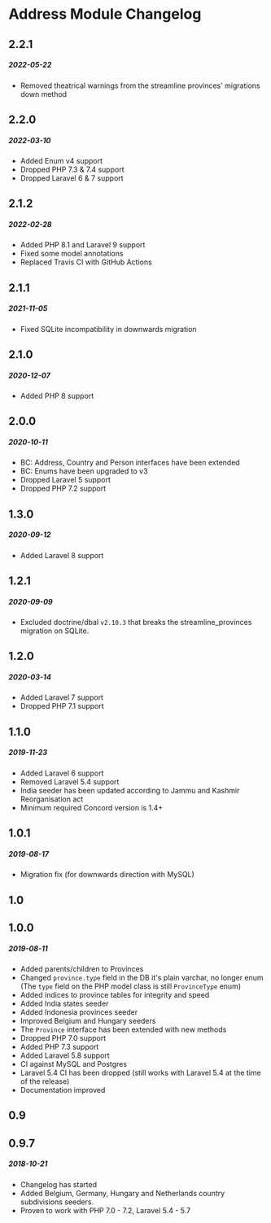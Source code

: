 # Address Module Changelog

## 2.2.1
##### 2022-05-22

- Removed theatrical warnings from the streamline provinces' migrations down method

## 2.2.0
##### 2022-03-10

- Added Enum v4 support
- Dropped PHP 7.3 & 7.4 support
- Dropped Laravel 6 & 7 support

## 2.1.2
##### 2022-02-28

- Added PHP 8.1 and Laravel 9 support
- Fixed some model annotations
- Replaced Travis CI with GitHub Actions

## 2.1.1
##### 2021-11-05

- Fixed SQLite incompatibility in downwards migration

## 2.1.0
##### 2020-12-07

- Added PHP 8 support

## 2.0.0
##### 2020-10-11

- BC: Address, Country and Person interfaces have been extended
- BC: Enums have been upgraded to v3
- Dropped Laravel 5 support
- Dropped PHP 7.2 support

## 1.3.0
##### 2020-09-12

- Added Laravel 8 support

## 1.2.1
##### 2020-09-09

- Excluded doctrine/dbal `v2.10.3` that breaks the streamline_provinces migration on SQLite.

## 1.2.0
##### 2020-03-14

- Added Laravel 7 support
- Dropped PHP 7.1 support

## 1.1.0
##### 2019-11-23

- Added Laravel 6 support
- Removed Laravel 5.4 support
- India seeder has been updated according to Jammu and Kashmir Reorganisation act
- Minimum required Concord version is 1.4+

## 1.0.1
##### 2019-08-17

- Migration fix (for downwards direction with MySQL)

## 1.0

## 1.0.0
##### 2019-08-11

- Added parents/children to Provinces
- Changed `province.type` field in the DB it's plain varchar, no longer enum (The `type` field on the PHP model class is still `ProvinceType` enum)
- Added indices to province tables for integrity and speed
- Added India states seeder
- Added Indonesia provinces seeder
- Improved Belgium and Hungary seeders
- The `Province` interface has been extended with new methods
- Dropped PHP 7.0 support
- Added PHP 7.3 support
- Added Laravel 5.8 support
- CI against MySQL and Postgres
- Laravel 5.4 CI has been dropped (still works with Laravel 5.4 at the time of the release)
- Documentation improved


## 0.9

## 0.9.7
##### 2018-10-21

- Changelog has started
- Added Belgium, Germany, Hungary and Netherlands country subdivisions seeders.
- Proven to work with PHP 7.0 - 7.2, Laravel 5.4 - 5.7
